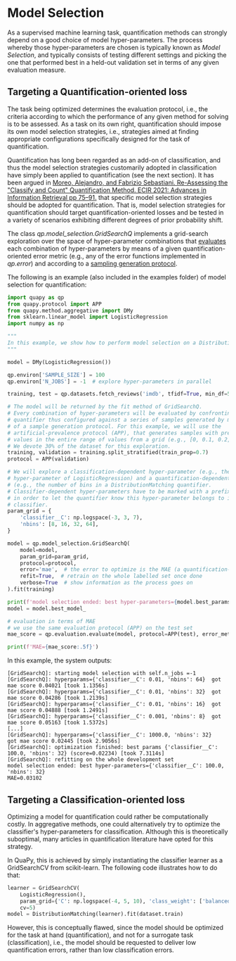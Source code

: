 # Model Selection

As a supervised machine learning task, quantification methods
can strongly depend on a good choice of model hyper-parameters.
The process whereby those hyper-parameters are chosen is
typically known as _Model Selection_, and typically consists of
testing different settings and picking the one that performed
best in a held-out validation set in terms of any given
evaluation measure.

## Targeting a Quantification-oriented loss

The task being optimized determines the evaluation protocol,
i.e., the criteria according to which the performance of 
any given method for solving is to be assessed.
As a task on its own right, quantification should impose
its own model selection strategies, i.e., strategies 
aimed at finding appropriate configurations 
specifically designed for the task of quantification. 

Quantification has long been regarded as an add-on of
classification, and thus the model selection strategies
customarily adopted in classification have simply been
applied to quantification (see the next section).
It has been argued in [Moreo, Alejandro, and Fabrizio Sebastiani. 
Re-Assessing the "Classify and Count" Quantification Method. 
ECIR 2021: Advances in Information Retrieval pp 75–91.](https://link.springer.com/chapter/10.1007/978-3-030-72240-1_6)
that specific model selection strategies should
be adopted for quantification. That is, model selection
strategies for quantification should target 
quantification-oriented losses and be tested in a variety
of scenarios exhibiting different degrees of prior 
probability shift.

The class _qp.model_selection.GridSearchQ_ implements a grid-search exploration over the space of 
hyper-parameter combinations that [evaluates](https://github.com/HLT-ISTI/QuaPy/wiki/Evaluation) 
each combination of hyper-parameters by means of a given quantification-oriented
error metric (e.g., any of the error functions implemented
in _qp.error_) and according to a 
[sampling generation protocol](https://github.com/HLT-ISTI/QuaPy/wiki/Protocols).

The following is an example (also included in the examples folder) of model selection for quantification:

```python
import quapy as qp
from quapy.protocol import APP
from quapy.method.aggregative import DMy
from sklearn.linear_model import LogisticRegression
import numpy as np

"""
In this example, we show how to perform model selection on a DistributionMatching quantifier.
"""

model = DMy(LogisticRegression())

qp.environ['SAMPLE_SIZE'] = 100
qp.environ['N_JOBS'] = -1  # explore hyper-parameters in parallel

training, test = qp.datasets.fetch_reviews('imdb', tfidf=True, min_df=5).train_test

# The model will be returned by the fit method of GridSearchQ.
# Every combination of hyper-parameters will be evaluated by confronting the
# quantifier thus configured against a series of samples generated by means
# of a sample generation protocol. For this example, we will use the
# artificial-prevalence protocol (APP), that generates samples with prevalence
# values in the entire range of values from a grid (e.g., [0, 0.1, 0.2, ..., 1]).
# We devote 30% of the dataset for this exploration.
training, validation = training.split_stratified(train_prop=0.7)
protocol = APP(validation)

# We will explore a classification-dependent hyper-parameter (e.g., the 'C'
# hyper-parameter of LogisticRegression) and a quantification-dependent hyper-parameter
# (e.g., the number of bins in a DistributionMatching quantifier.
# Classifier-dependent hyper-parameters have to be marked with a prefix "classifier__"
# in order to let the quantifier know this hyper-parameter belongs to its underlying
# classifier.
param_grid = {
    'classifier__C': np.logspace(-3, 3, 7),
    'nbins': [8, 16, 32, 64],
}

model = qp.model_selection.GridSearchQ(
    model=model,
    param_grid=param_grid,
    protocol=protocol,
    error='mae',  # the error to optimize is the MAE (a quantification-oriented loss)
    refit=True,  # retrain on the whole labelled set once done
    verbose=True  # show information as the process goes on
).fit(training)

print(f'model selection ended: best hyper-parameters={model.best_params_}')
model = model.best_model_

# evaluation in terms of MAE
# we use the same evaluation protocol (APP) on the test set
mae_score = qp.evaluation.evaluate(model, protocol=APP(test), error_metric='mae')

print(f'MAE={mae_score:.5f}')
```

In this example, the system outputs:
```
[GridSearchQ]: starting model selection with self.n_jobs =-1
[GridSearchQ]: hyperparams={'classifier__C': 0.01, 'nbins': 64}	 got mae score 0.04021 [took 1.1356s]
[GridSearchQ]: hyperparams={'classifier__C': 0.01, 'nbins': 32}	 got mae score 0.04286 [took 1.2139s]
[GridSearchQ]: hyperparams={'classifier__C': 0.01, 'nbins': 16}	 got mae score 0.04888 [took 1.2491s]
[GridSearchQ]: hyperparams={'classifier__C': 0.001, 'nbins': 8}	 got mae score 0.05163 [took 1.5372s]
[...]
[GridSearchQ]: hyperparams={'classifier__C': 1000.0, 'nbins': 32}	 got mae score 0.02445 [took 2.9056s]
[GridSearchQ]: optimization finished: best params {'classifier__C': 100.0, 'nbins': 32} (score=0.02234) [took 7.3114s]
[GridSearchQ]: refitting on the whole development set
model selection ended: best hyper-parameters={'classifier__C': 100.0, 'nbins': 32}
MAE=0.03102
```


## Targeting a Classification-oriented loss

Optimizing a model for quantification could rather be 
computationally costly.
In aggregative methods, one could alternatively try to optimize 
the classifier's hyper-parameters for classification.
Although this is theoretically suboptimal, many articles in 
quantification literature have opted for this strategy.

In QuaPy, this is achieved by simply instantiating the 
classifier learner as a GridSearchCV from scikit-learn. 
The following code illustrates how to do that:

```python
learner = GridSearchCV(
    LogisticRegression(),
    param_grid={'C': np.logspace(-4, 5, 10), 'class_weight': ['balanced', None]},
    cv=5)
model = DistributionMatching(learner).fit(dataset.train)
```

However, this is conceptually flawed, since the model should be
optimized for the task at hand (quantification), and not for a surrogate task (classification),
i.e., the model should be requested to deliver low quantification errors, rather
than low classification errors.



